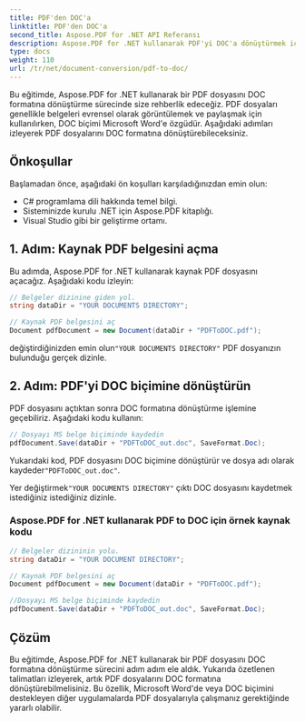 ```yaml
---
title: PDF'den DOC'a
linktitle: PDF'den DOC'a
second_title: Aspose.PDF for .NET API Referansı
description: Aspose.PDF for .NET kullanarak PDF'yi DOC'a dönüştürmek için adım adım kılavuz.
type: docs
weight: 110
url: /tr/net/document-conversion/pdf-to-doc/
---
```


Bu eğitimde, Aspose.PDF for .NET kullanarak bir PDF dosyasını DOC formatına dönüştürme sürecinde size rehberlik edeceğiz. PDF dosyaları genellikle belgeleri evrensel olarak görüntülemek ve paylaşmak için kullanılırken, DOC biçimi Microsoft Word'e özgüdür. Aşağıdaki adımları izleyerek PDF dosyalarını DOC formatına dönüştürebileceksiniz.

## Önkoşullar
Başlamadan önce, aşağıdaki ön koşulları karşıladığınızdan emin olun:

- C# programlama dili hakkında temel bilgi.
- Sisteminizde kurulu .NET için Aspose.PDF kitaplığı.
- Visual Studio gibi bir geliştirme ortamı.

## 1. Adım: Kaynak PDF belgesini açma
Bu adımda, Aspose.PDF for .NET kullanarak kaynak PDF dosyasını açacağız. Aşağıdaki kodu izleyin:

```csharp
// Belgeler dizinine giden yol.
string dataDir = "YOUR DOCUMENTS DIRECTORY";

// Kaynak PDF belgesini aç
Document pdfDocument = new Document(dataDir + "PDFToDOC.pdf");
```

 değiştirdiğinizden emin olun`"YOUR DOCUMENTS DIRECTORY"` PDF dosyanızın bulunduğu gerçek dizinle.

## 2. Adım: PDF'yi DOC biçimine dönüştürün
PDF dosyasını açtıktan sonra DOC formatına dönüştürme işlemine geçebiliriz. Aşağıdaki kodu kullanın:

```csharp
// Dosyayı MS belge biçiminde kaydedin
pdfDocument.Save(dataDir + "PDFToDOC_out.doc", SaveFormat.Doc);
```

 Yukarıdaki kod, PDF dosyasını DOC biçimine dönüştürür ve dosya adı olarak kaydeder`"PDFToDOC_out.doc"`.

 Yer değiştirmek`"YOUR DOCUMENTS DIRECTORY"` çıktı DOC dosyasını kaydetmek istediğiniz istediğiniz dizinle.

### Aspose.PDF for .NET kullanarak PDF to DOC için örnek kaynak kodu

```csharp
// Belgeler dizininin yolu.
string dataDir = "YOUR DOCUMENT DIRECTORY";          

// Kaynak PDF belgesini aç
Document pdfDocument = new Document(dataDir + "PDFToDOC.pdf");

//Dosyayı MS belge biçiminde kaydedin
pdfDocument.Save(dataDir + "PDFToDOC_out.doc", SaveFormat.Doc);
```

## Çözüm
Bu eğitimde, Aspose.PDF for .NET kullanarak bir PDF dosyasını DOC formatına dönüştürme sürecini adım adım ele aldık. Yukarıda özetlenen talimatları izleyerek, artık PDF dosyalarını DOC formatına dönüştürebilmelisiniz. Bu özellik, Microsoft Word'de veya DOC biçimini destekleyen diğer uygulamalarda PDF dosyalarıyla çalışmanız gerektiğinde yararlı olabilir.